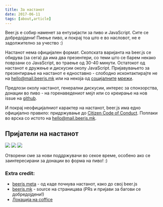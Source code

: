 ```yaml
---
title: За настанот
date: 2017-06-11
tags: [about,article]
---
```


Beer.js e собир наменет за ентузијасти за пиво и JavaScript. Сите се добредојдени! Пиење пиво, и покрај тоа што е во насловот, не е задолжително за учество :)

Настанот нема официјален формат. Скопската варијанта на beer.js се обидува (за сега) да има два презентери, со теми што се барем некако поврзани со JavaScript, во траење од 30-40 минути. Остатокот од настанот е дружење и дискусии околу JavaScript. Пријавувањето за презентирање на настанот е едноставно - слободно исконтактирајте не на [hello@mail.beerjs.mk](mailto:hello@mail.beerjs.mk) или на некоја од [социјалните](https://twitter.com/BeerjsSk) [мрежи](https://www.facebook.com/beerjsskopje).

Предлози околу настанот, генерални дискусии, интерес за спонзорства, донации во пиво - на горенаведениот мејл или со креирање на нов issue на [github](https://github.com/beerjs/skopje).

И покрај неофицијалниот карактер на настанот, beer.js има едно официјално правило: придржување до [Citizen Code of Conduct](http://citizencodeofconduct.org/). Поплаки во врска со истото на [hello@mail.beerjs.mk](mailto:hello@mail.beerjs.mk).

## Пријатели на настанот

<div class='friends'>
  <a href="http://coffice.com.mk/"><img src="/images/coffice.svg" /></a>
  <a href="http://abix.mk/#/"><img src="/images/abix.svg" /></a>
  <a href="https://melontech.com/"><img src="/images/melon.svg" /></a>
</div>

Отворени сме за нови поддржувачи во секое време, особено ако се заинтересирани за донации во форма на пиво! :)

### Extra credit:

* [beerjs meta](https://github.com/beerjs/meta) - од каде почнува настанот, како до свој beer.js
* [beerjs.mk](https://github.com/DBozhinovski/beerjs.mk) - source на страницава (PRs и пријави за багови се добредојдени!)
* [Локaција на coffice](https://www.google.mk/maps/place/Coffice+-+coworking+space/@41.993962,21.4244203,17z/data=!3m1!4b1!4m5!3m4!1s0x1354144ac5d393eb:0x49de46da27753e35!8m2!3d41.993958!4d21.426609?hl=en)